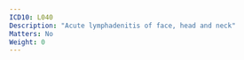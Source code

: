 ```yaml
---
ICD10: L040
Description: "Acute lymphadenitis of face, head and neck"
Matters: No
Weight: 0
---
```

